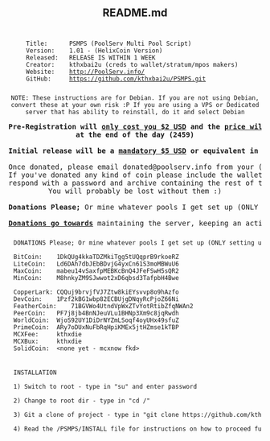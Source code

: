 <center><article class="markdown-body entry-content" itemprop="mainContentOfPage">  

<br />

<h1><a name="psmps" class="anchor" href="#psmps"><span class="octicon octicon-link"></span></a>README.md</h1> 

<pre><code>
<div id='titlenshit' style='padding:10 10 10 10;text-align:left;width:434px; word-wrap:break-word;'>Title:      PSMPS (PoolServ Multi Pool Script)
Version:    1.01 - (HelixCoin Version)
Released:   RELEASE IS WITHIN 1 WEEK
Creator:    kthxbai2u (creds to wallet/stratum/mpos makers)
Website:    <a href="http://www.poolserv.info/" target="_blank">http://PoolServ.info/</a>
GitHub:     <a href="https://github.com/kthxbai2u/PSMPS.git" target="_blank">https://github.com/kthxbai2u/PSMPS.git</a></div></code></pre>

<pre><code>NOTE: These instructions are for Debian. If you are not using Debian,
convert these at your own risk :P If you are using a VPS or Dedicated
server that has ability to reinstall, do it and select Debian
</code></pre>

<pre><b>Pre-Registration will <u>only cost you $2 USD</u> and the <u>price will rise to $5 USD</u>
at the end of the day (2459)

Initial release will be a <u>mandatory $5 USD</u> or equivalent in coins below.</b>

Once donated, please email donated@poolserv.info from your (Regular/PayPal/AlertPay) email. 
If you've donated any kind of coin please include the wallet address sent from. We will 
respond with a password and archive containing the rest of the installation instructions.
You will probably be lost without them :)

<b>Donations Please;</b> Or mine whatever pools I get set up (ONLY setting up pools on final server)   

<b><u>Donations go towards</u></b> maintaining the server, keeping an active interest in this project, etc.</pre>

<pre><code><div id='titlenshit' style='padding:10 10 10 10;text-align:left;width:730px;word-wrap:break-word;'>DONATIONS Please; Or mine whatever pools I get set up (ONLY setting up pools on final server)   

BitCoin:    1DkQUg4kkaTDZMkiTgg5tUQqprB9rkoeRZ
LiteCoin:   Ld6DAh7dbJEbBDvjG4yxCn61S3moMBWuU6
MaxCoin:    mabeu14vSaxfpMEBKcBnQ4JFeFSwH5sQR2
MinCoin:    M8hnkyZM9SJwwot2xD6qbsd3TafpbH4Bwe

CopperLark: CQQuj9brvjfVJ7Ztw8kiEYsvvp8o9hAzfo
DevCoin:    1Pzf2kBG1wbp82ECBUjgDNqyRcPjoZ66Ni
FeatherCoin:    71BGVWo4UtndVpWxZTvYotRtibZfqNWAn2
PeerCoin:   PF7j8jb4BnNJeuVLu1BHNp3Xm9c8jqRwdh
WorldCoin:  WjoS92UY1DiDrNYZmLSoqf4oyUHx49sfuZ
PrimeCoin:  ARy7oDUxNuFbRqHpiKMEx5jtHZmse1kTBP
MCXFee:     kthxdie
MCXBux:     kthxdie
SolidCoin:  &lt;none yet - mcxnow fkd&gt;</div></code></pre>

<pre><code><div id='titlenshit' style='padding:10 10 10 10;text-align:left;width:730px;word-wrap:break-word;'>INSTALLATION

1) Switch to root - type in "su" and enter password

2) Change to root dir - type in "cd /"

3) Git a clone of project - type in "git clone https://github.com/kthxbai2u/PSMPS.git /PSMPS/"

4) Read the /PSMPS/INSTALL file for instructions on how to proceed further with installation.
</div></code></pre>

</article></center>
